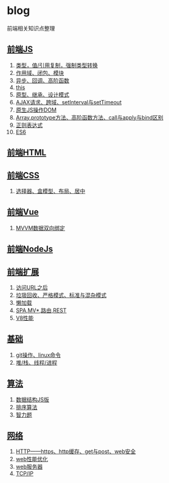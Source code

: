 # blog
前端相关知识点整理

## [前端JS](https://github.com/Lmagic16/blog/labels/前端JS)
1. [类型，值/引用复制，强制类型转换](https://github.com/Lmagic16/blog/issues/1)
2. [作用域、闭包、模块](https://github.com/Lmagic16/blog/issues/2)
3. [异步、回调、高阶函数](https://github.com/Lmagic16/blog/issues/3)
4. [this](https://github.com/Lmagic16/blog/issues/4)
5. [原型、继承、设计模式](https://github.com/Lmagic16/blog/issues/5)
6. [AJAX请求、跨域、setInterval与setTimeout]()
7. [原生JS操作DOM]()
8. [Array.prototype方法、高阶函数方法、call与apply与bind区别]()
9. [正则表达式]()
10. [ES6]()

## [前端HTML](https://github.com/Lmagic16/blog/labels/前端HTML)

## [前端CSS](https://github.com/Lmagic16/blog/labels/前端CSS)
1. [选择器、盒模型、布局、居中]()


## [前端Vue](https://github.com/Lmagic16/blog/labels/前端Vue)
1. [MVVM数据双向绑定]()

## [前端NodeJs](https://github.com/Lmagic16/blog/labels/前端NodeJs)

## [前端扩展](https://github.com/Lmagic16/blog/labels/前端扩展)
1. [访问URL之后]()
2. [垃圾回收、严格模式、标准与混杂模式]()
3. [懒加载]()
4. [SPA,MV*,路由,REST]()
5. [V8性能]()

## [基础](https://github.com/Lmagic16/blog/labels/基础)
1. [git操作、linux命令]()
2. [堆/栈、线程/进程]()

## [算法](https://github.com/Lmagic16/blog/labels/算法)
1. [数据结构JS版]()
2. [排序算法]()
3. [智力题]()

## [网络](https://github.com/Lmagic16/blog/labels/网络)
1. [HTTP——https、http缓存、get与post、web安全]()
2. [web性能优化]()
3. [web服务器]()
4. [TCP/IP]()
